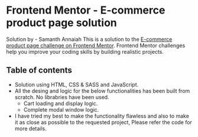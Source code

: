 # Frontend Mentor - E-commerce product page solution
Solution by - Samanth Annaiah
This is a solution to the [E-commerce product page challenge on Frontend Mentor](https://www.frontendmentor.io/challenges/ecommerce-product-page-UPsZ9MJp6). Frontend Mentor challenges help you improve your coding skills by building realistic projects.

## Table of contents

- Solution using HTML, CSS & SASS and JavaScript. 
- All the desing and logic for the below functionalities has been built from scratch. No librabries have been used. 
	- Cart loading and display logic.
	- Complete modal window logic.
- I have tried my best to make the functionality flawless and also to make it as close as possible to the requested project, 
Please refer the code for more details. 